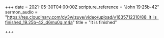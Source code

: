 +++
date = 2021-05-30T04:00:00Z
scripture_reference = "John 19:25b-42"
sermon_audio = "https://res.cloudinary.com/dy3wlzuye/video/upload/v1635712310/88_It_is_finished_19.25b-42_d6mu0g.m4a"
title = "It is finished"

+++
